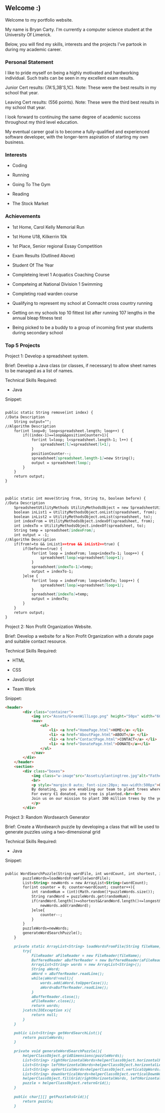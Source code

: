 ## Welcome :)

Welcome to my portfolio website.

My name is Bryan Carty. I'm currently a computer science student at the University Of Limerick.

Below, you will find my skills, interests and the projects I've partook in during my academic career. 
### Personal Statement

I like to pride myself on being a highly motivated and hardworking individual. Such traits can be seen in my excellent exam results.

Junior Cert results: (7A'S,3B'S,1C). Note: These were the best results in my school that year.

Leaving Cert results: (556 points). Note: These were the third best results in my school that year.

I look forward to continuing the same degree of academic success throughout my third level education.

My eventual career goal is to become a fully-qualified and experienced software developer, with the longer-term aspiration of starting my own business.

### Interests
- Coding

- Running

- Going To The Gym

- Reading

- The Stock Market

### Achievements
- 1st Home, Carol Kelly Memorial Run

- 1st Home U18, Kilkerrin 10k

- 1st Place, Senior regional Essay Competition

- Exam Results (Outlined Above)

- Student Of The Year

- Completeing level 1 Acquatics Coaching Course

- Competeing at National Division 1 Swimming

- Completing road warden course

- Qualifying to represent my school at Connacht cross country running

- Getting on my schools top 10 fittest list after running 107 lengths in the annual bleap fitness test

- Being picked to be a buddy to a group of incoming first year students during secondary school

### Top 5 Projects
Project 1: Develop a spreadsheet system.

Brief: Develop a Java class (or classes, if necessary) to allow sheet names to be managed as a list of names.

Technical Skills Required:

- Java


Snippet:
```markdown

public static String remove(int index) {
//Data Description
	String output="";
//Algorithm Description	
	for(int loop=0; loop<spreadsheet.length; loop++) {
		if((index-1)==loop&&positionCounter>1){
			for(int l=loop; l<spreadsheet.length-1; l++) {
				spreadsheet[l]=spreadsheet[l+1];
			}
			positionCounter--;
			spreadsheet[spreadsheet.length-1]=new String();
			output = spreadsheet[loop];
		}	
	}
	return output;
}



public static int move(String from, String to, boolean before) {
//Data Description
	SpreadsheetUtilityMethods UtilityMethodsObject = new SpreadsheetUtilityMethods();
	boolean inList1 = UtilityMethodsObject.onList(spreadsheet, from);
	boolean inList2 = UtilityMethodsObject.onList(spreadsheet, to);
	int indexFrom = UtilityMethodsObject.indexOf(spreadsheet, from);
	int indexTo = UtilityMethodsObject.indexOf(spreadsheet, to);
	String temp = spreadsheet[indexFrom];
	int output = -1;
//Algorithm Description
	if(from!=to && inList1==true && inList2==true) {
		if(before==true) {
			for(int loop = indexFrom; loop<indexTo-1; loop++) {
				spreadsheet[loop]=spreadsheet[loop+1];
			}
			spreadsheet[indexTo-1]=temp;
			output = indexTo-1;
		}else {
			for(int loop = indexFrom; loop<indexTo; loop++) {
				spreadsheet[loop]=spreadsheet[loop+1];
			}
			spreadsheet[indexTo]=temp;
			output = indexTo;
		}
	}
	return output;
}

```

Project 2: Non Profit Organization Website.

Brief: Develop a website for a Non Profit Organization with a donate page and suitable contact resource.

Technical Skills Required:

- HTML

- CSS

- JavaScript

- Team Work

Snippet:
```markdown
<header>
        <div class="container">
            <img src="Assets/GreenWillLogo.png" height="50px" width="600px" alt = logo class="logo">
            <nav>
                <ul>
                    <li> <a href="HomePage.html">HOME</a> </li>
                    <li> <a href="AboutPage.html">ABOUT</a> </li>
                    <li> <a href="ContactPage.html">CONTACT</a> </li>
                    <li> <a href="DonatePage.html">DONATE</a></li>    
                </ul>
            </nav>
        </div>
    </header>
    <section>
        <div class="boxes">
            <img class="w-image"src="Assets/plantingtree.jpg"alt="Father & Son Planting A Tree"style="width:560px;height:auto;">
            <br>
            <p style="margin:0 auto; font-size:20px; max-width:500px">One and a half acres of forest is cut down every second. At this rate, it is estimated that within 100 years there will be no rainforests left.<br><br>
            By donating, you are enabling our team to plant trees where reforestation is needed the most.
            For every €1 donated, one tree is planted.<br><br>
            Join us on our mission to plant 300 million trees by the year 2025.
            </p>
        </div>
```

Project 3: Random Wordsearch Generator

Brief: Create a Wordsearch puzzle by developing a class that will be used to generate puzzles using a two-dimensional grid

Technical Skills Required: 

- Java

Snippet:
```markdown

public WordSearchPuzzle(String wordFile, int wordCount, int shortest, int longest){
        puzzleWords=loadWordsFromFile(wordFile);
        List<String> newWords = new ArrayList<String>(wordCount);
        for(int counter = 0; counter<wordCount; counter++){
            int randomNum = (int)(Math.random()*puzzleWords.size());
            String randWord = puzzleWords.get(randomNum);
            if(randWord.length()>=shortest&&randWord.length()<=longest&&newWords.contains(randWord)==false){
                newWords.add(randWord);
            }else{
                counter--;
            }
        }
        puzzleWords=newWords;
        generateWordSearchPuzzle();
    }    

    private static ArrayList<String> loadWordsFromFile(String fileName){
        try{
            FileReader aFileReader = new FileReader(fileName);
            BufferedReader aBufferReader = new BufferedReader(aFileReader);
            ArrayList<String> words = new ArrayList<String>();
            String aWord;
            aWord = aBufferReader.readLine();
            while(aWord!=null){
                words.add(aWord.toUpperCase());
                aWord=aBufferReader.readLine();
            }
            aBufferReader.close();
            aFileReader.close();
            return words;
        }catch(IOException x){
            return null;
        }
    }

    public List<String> getWordSearchList(){
        return puzzleWords;
    }
    
    private void generateWordSearchPuzzle(){
        helperClassObject.gridDimensions(puzzleWords);
        List<String> rightHorizontalWords=helperClassObject.horizontalRightWords();
        List<String> leftHorizontalWords=helperClassObject.horizontalLeftWords();
        List<String> upVerticalWords=helperClassObject.verticalUpWords();
        List<String> downVerticalWords=helperClassObject.verticalDownWords();
        helperClassObject.fillGrid(rightHorizontalWords, leftHorizontalWords, upVerticalWords, downVerticalWords);
        puzzle = helperClassObject.returnGrid();
    }
    
    public char[][] getPuzzleAsGrid(){
        return puzzle;
    }
```









